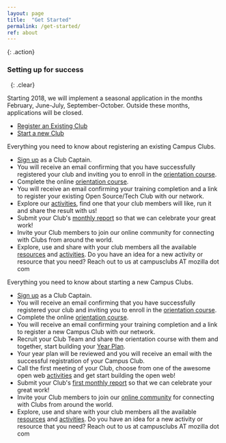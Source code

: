 ```yaml
---
layout: page
title:  "Get Started"
permalink: /get-started/
ref: about
---
```


{: .action}
### Setting up for success
&nbsp;
{: .clear}
&nbsp;

Starting 2018, we will implement a seasonal application in the months February, June-July, September-October. Outside these months, applications will be closed.

<ul class="nav nav-tabs" role="tablist">
  <li class="nav-item"><a class="nav-link active" href="#existing" aria-controls="build" role="tab" data-toggle="tab">Register an Existing Club</a></li>
  <li class="nav-item"><a class="nav-link" href="#new" aria-controls="learn" role="tab" data-toggle="tab">Start a new Club</a></li>
</ul>

<div class="tab-content">
  <div role="tabpanel" class="tab-pane active" id="existing">


  <p> Everything you need to know about registering an existing Campus Clubs.</p>


  <section class="timeline">
    <ul>
      <li>
        <div>
          <a href="https://docs.google.com/forms/d/e/1FAIpQLSdKYZV3xeaIkdHyeZaZNiddF0kpRMBb-Mjb70y0HShaTXc4cg/viewform"> Sign up</a> as a Club Captain.
        </div>
      </li>
      <li>
        <div>
          You will receive an email confirming that you have successfully registered your club and inviting you to enroll in the <a href="https://mozilla.teachable.com/courses/mozilla-campus-club-training/" target="_blank">orientation course</a>.
        </div>
      </li>
      <li>
        <div>
  Complete the online <a href="https://mozilla.teachable.com/courses/mozilla-campus-club-training/" target="_blank">orientation course</a>.      
        </div>
      </li>
      <li>
        <div>
        You will receive an email confirming your training completion and a link to register your existing Open Source/Tech Club with our network.
        </div>
      </li>
        <li>
        <div>
          Explore our <a href="/activities/">activities</a>, find one that your club members will like, run it and share the result with us!
        </div>
      </li>
      <li>
        <div>
          Submit your Club's <a href="https://campus.mozilla.community/report/#"> monthly report</a> so that we can celebrate your great work!
        </div>
      </li>
      <li>
        <div>
          Invite your Club members to join our online community for connecting with Clubs from around the world.
        </div>
      </li>
      <li>
        <div>
          Explore, use and share with your club members all the available <a href="/resources/">resources</a> and <a href="/activities/">activities</a>. Do you have an idea for a new activity or resource that you need? Reach out to us at campusclubs AT mozilla dot com
        </div>
      </li>
    </ul>
  </section>


  </div>

<div role="tabpanel" class="tab-pane" id="new">


<p> Everything you need to know about starting a new Campus Clubs.</p>

<section class="timeline">
  <ul>
  <li>
    <div>
      <a href="https://docs.google.com/forms/d/e/1FAIpQLSdKYZV3xeaIkdHyeZaZNiddF0kpRMBb-Mjb70y0HShaTXc4cg/viewform"> Sign up</a> as a Club Captain.
    </div>
  </li>
  <li>
    <div>
      You will receive an email confirming that you have successfully registered your club and inviting you to enroll in the <a href="https://mozilla.teachable.com/courses/mozilla-campus-club-training/" target="_blank">orientation course</a>.
    </div>
  </li>
  <li>
    <div>
Complete the online <a href="https://mozilla.teachable.com/courses/mozilla-campus-club-training/" target="_blank">orientation course</a>.      
    </div>
  </li>
  <li>
    <div>
    You will receive an email confirming your training completion and a link to register a new Campus Club with our network.
    </div>
  </li>
    <li>
      <div>
      Recruit your Club Team and share the orientation course with them and together, start building your <a href="/yearplanning/">Year Plan</a>.
      </div>
    </li>
    <li>
    <div>
        Your year plan will be reviewed and you will receive an email with the successful registration of your Campus Club.
       </div>
    </li>
    <li>
      <div>
        Call the first meeting of your Club, choose from one of the awesome open web <a href="/activities/">activities</a> and get start building the open web!
      </div>
    </li>
    <li>
      <div>
        Submit your Club's <a href="https://campus.mozilla.community/report/#"> first monthly report</a> so that we can celebrate your great work!
      </div>
    </li>
    <li>
      <div>
        Invite your Club members to join our <a href="https://discourse.mozilla.org/c/campus-clubs">online community</a> for connecting with Clubs from around the world.
      </div>
    </li>
    <li>
      <div>
        Explore, use and share with your club members all the available <a href="/resources/">resources</a> and <a href="/activities/">activities</a>. Do you have an idea for a new activity or resource that you need? Reach out to us at campusclubs AT mozilla dot com
      </div>
    </li>
  </ul>
</section>
</div>
</div>
